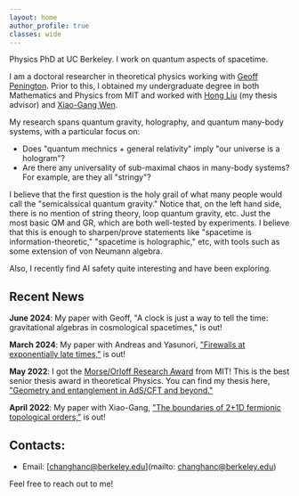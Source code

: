 ```yaml
---
layout: home
author_profile: true
classes: wide
---
```

Physics PhD at UC Berkeley. I work on quantum aspects of spacetime.

I am a doctoral researcher in theoretical physics working with [Geoff Penington](https://physics.berkeley.edu/people/faculty/geoff-penington). Prior to this, I obtained my undergraduate degree in both Mathematics and Physics from MIT and worked with [Hong Liu](https://physics.mit.edu/faculty/hong-liu/) (my thesis advisor) and [Xiao-Gang Wen](https://physics.mit.edu/faculty/xiao-gang-wen/).

My research spans quantum gravity, holography, and quantum many-body systems, with a particular focus on:
- Does "quantum mechnics + general relativity" imply "our universe is a hologram"?
- Are there any universality of sub-maximal chaos in many-body systems? For example, are they all "stringy"? 

I believe that the first question is the holy grail of what many people would call the "semicalssical quantum gravity." Notice that, on the left hand side, there is no mention of string theory, loop quantum gravity, etc. Just the most basic QM and GR, which are both well-tested by experiments. I believe that this is enough to sharpen/prove statements like "spacetime is information-theoretic," "spacetime is holographic," etc, with tools such as some extension of von Neumann algebra.

Also, I recently find AI safety quite interesting and have been exploring.



## Recent News

**June 2024**: My paper with Geoff, "A clock is just a way to tell the time: gravitational algebras in cosmological spacetimes," is out!

**March 2024**: My paper with Andreas and Yasunori, ["Firewalls at exponentially late times,"](https://arxiv.org/abs/2403.07049) is out!

**May 2022**: I got the [Morse/Orloff Research Award](https://physics.mit.edu/academic-programs/student-awards/) from MIT! This is the best senior thesis award in theoretical Physics. You can find my thesis here, ["Geometry and entanglement in AdS/CFT and beyond."](https://inspirehep.net/files/c1b52950194cd41895084217803489d7)

**April 2022**: My paper with Xiao-Gang, ["The boundaries of 2+1D fermionic topological orders,"](https://arxiv.org/abs/2204.06589) is out!

## Contacts:
- Email: [changhanc@berkeley.edu](mailto: changhanc@berkeley.edu)
  
Feel free to reach out to me!


